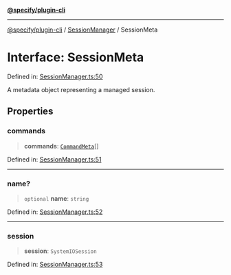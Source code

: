 [**@specify/plugin-cli**](../../README.md)

***

[@specify/plugin-cli](../../README.md) / [SessionManager](../README.md) / SessionMeta

# Interface: SessionMeta

Defined in: [SessionManager.ts:50](https://github.com/specify-bdd/specify-core/blob/47b04e46253b9c5ba29e870a4c53fb0503a1b0ae/modules/@specify/plugin-cli/src/lib/SessionManager.ts#L50)

A metadata object representing a managed session.

## Properties

### commands

> **commands**: [`CommandMeta`](CommandMeta.md)[]

Defined in: [SessionManager.ts:51](https://github.com/specify-bdd/specify-core/blob/47b04e46253b9c5ba29e870a4c53fb0503a1b0ae/modules/@specify/plugin-cli/src/lib/SessionManager.ts#L51)

***

### name?

> `optional` **name**: `string`

Defined in: [SessionManager.ts:52](https://github.com/specify-bdd/specify-core/blob/47b04e46253b9c5ba29e870a4c53fb0503a1b0ae/modules/@specify/plugin-cli/src/lib/SessionManager.ts#L52)

***

### session

> **session**: `SystemIOSession`

Defined in: [SessionManager.ts:53](https://github.com/specify-bdd/specify-core/blob/47b04e46253b9c5ba29e870a4c53fb0503a1b0ae/modules/@specify/plugin-cli/src/lib/SessionManager.ts#L53)
